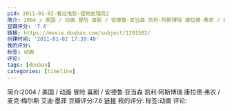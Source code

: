 ```yaml
---
pid: 2011-01-02-看过电影-怪物史瑞克2
简介: 2004 / 美国 / 动画 冒险 喜剧 / 安德鲁·亚当森 凯利·阿斯博瑞 康拉德·弗农 / 麦克·梅尔斯 艾迪·墨菲
豆瓣评分: '7.6'
链接: https://movie.douban.com/subject/1291582/
创建时间: '2011-01-02 17:39:48'
我的评分:
标签: 动画
评论:
tags: [douban]
categories: [timeline]
---
```

简介:2004 / 美国 / 动画 冒险 喜剧 / 安德鲁·亚当森 凯利·阿斯博瑞 康拉德·弗农 / 麦克·梅尔斯 艾迪·墨菲
豆瓣评分:7.6
[链接](https://movie.douban.com/subject/1291582/)
我的评分:
标签:动画
评论:
